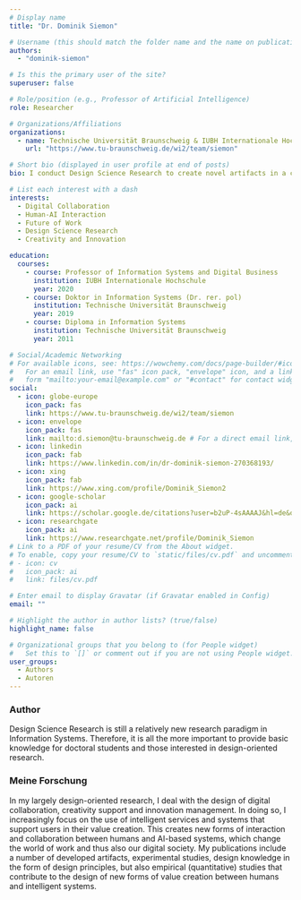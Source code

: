 ```yaml
---
# Display name
title: "Dr. Dominik Siemon"

# Username (this should match the folder name and the name on publications)
authors:
  - "dominik-siemon"

# Is this the primary user of the site?
superuser: false

# Role/position (e.g., Professor of Artificial Intelligence)
role: Researcher

# Organizations/Affiliations
organizations:
  - name: Technische Universität Braunschweig & IUBH Internationale Hochschule
    url: "https://www.tu-braunschweig.de/wi2/team/siemon"

# Short bio (displayed in user profile at end of posts)
bio: I conduct Design Science Research to create novel artifacts in a creative and innovative way, which can solve challenges in our digital society.

# List each interest with a dash
interests:
  - Digital Collaboration
  - Human-AI Interaction
  - Future of Work
  - Design Science Research
  - Creativity and Innovation

education:
  courses:
    - course: Professor of Information Systems and Digital Business
      institution: IUBH Internationale Hochschule
      year: 2020
    - course: Doktor in Information Systems (Dr. rer. pol)
      institution: Technische Universität Braunschweig
      year: 2019
    - course: Diploma in Information Systems
      institution: Technische Universität Braunschweig
      year: 2011

# Social/Academic Networking
# For available icons, see: https://wowchemy.com/docs/page-builder/#icons
#   For an email link, use "fas" icon pack, "envelope" icon, and a link in the
#   form "mailto:your-email@example.com" or "#contact" for contact widget.
social:
  - icon: globe-europe
    icon_pack: fas
    link: https://www.tu-braunschweig.de/wi2/team/siemon
  - icon: envelope
    icon_pack: fas
    link: mailto:d.siemon@tu-braunschweig.de # For a direct email link, use "mailto:test@example.org".
  - icon: linkedin
    icon_pack: fab
    link: https://www.linkedin.com/in/dr-dominik-siemon-270368193/
  - icon: xing
    icon_pack: fab
    link: https://www.xing.com/profile/Dominik_Siemon2
  - icon: google-scholar
    icon_pack: ai
    link: https://scholar.google.de/citations?user=b2uP-4sAAAAJ&hl=de&oi=ao
  - icon: researchgate
    icon_pack: ai
    link: https://www.researchgate.net/profile/Dominik_Siemon
# Link to a PDF of your resume/CV from the About widget.
# To enable, copy your resume/CV to `static/files/cv.pdf` and uncomment the lines below.
# - icon: cv
#   icon_pack: ai
#   link: files/cv.pdf

# Enter email to display Gravatar (if Gravatar enabled in Config)
email: ""

# Highlight the author in author lists? (true/false)
highlight_name: false

# Organizational groups that you belong to (for People widget)
#   Set this to `[]` or comment out if you are not using People widget.
user_groups:
  - Authors
  - Autoren
---
```


### Author

Design Science Research is still a relatively new research paradigm in Information Systems. Therefore, it is all the more important to provide basic knowledge for doctoral students and those interested in design-oriented research.

### Meine Forschung

In my largely design-oriented research, I deal with the design of digital collaboration, creativity support and innovation management. In doing so, I increasingly focus on the use of intelligent services and systems that support users in their value creation. This creates new forms of interaction and collaboration between humans and AI-based systems, which change the world of work and thus also our digital society. My publications include a number of developed artifacts, experimental studies, design knowledge in the form of design principles, but also empirical (quantitative) studies that contribute to the design of new forms of value creation between humans and intelligent systems.
